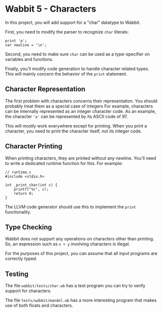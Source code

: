 # Wabbit 5 - Characters

In this project, you will add support for a "char" datatype to
Wabbit.   

First, you need to modify the parser to recognize `char` literals:

```
print 'a';
var newline = '\n';
```

Second, you need to make sure `char` can be used as a type-specifier
on variables and functions. 

Finally, you'll modify code generation to handle character
related types.  This will mainly concern the behavior of the `print`
statement. 

## Character Representation

The first problem with characters concerns their representation.
You should probably treat them as a special case of integers
For example, characters can be internally represented
as an integer character code.  As an example, the character `'a'`
can be represented by its ASCII code of 97.

This will mostly work everywhere except for printing.  When you print
a character, you need to print the character itself, not its integer
code.

## Character Printing

When printing characters, they are printed without any newline.
You'll need to write a dedicated runtime function for this.  For
example:

```
// runtime.c
#include <stdio.h>

int _print_char(int c) {
    printf("%c", c);
    return 0;
}
```

The LLVM code generator should use this to implement the `print`
functionality.

## Type Checking

Wabbit does not support any operations on characters other than
printing.  So, an expression such as `x + y` involving characters
is illegal.   

For the purposes of this project, you can assume that all input
programs are correctly typed. 

## Testing

The file `wabbit/tests/char.wb` has a test program you
can try to verify support for characters.

The file `tests/wabbit/mandel.wb` has a more interesting
program that makes use of both floats and characters.

